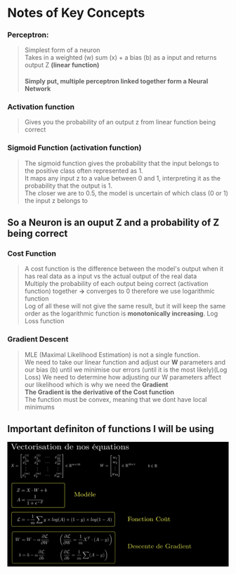 # Notes of Key Concepts

### Perceptron:

> Simplest form of a neuron  
> Takes in a weighted (w) sum (x) + a bias (b) as a input and returns output Z **(linear function)**
>
> #### Simply put, multiple perceptron linked together form a Neural Network

### Activation function

> Gives you the probability of an output z from linear function being correct

### Sigmoid Function (activation function)

> The sigmoid function gives the probability that the input belongs to the positive class often represented as 1.  
> It maps any input z to a value between 0 and 1, interpreting it as the probability that the output is 1.  
> The closer we are to 0.5, the model is uncertain of which class (0 or 1) the input z belongs to

## So a Neuron is an ouput Z and a probability of Z being correct

### Cost Function

> A cost function is the difference between the model's output when it has real data as a input vs the actual output of the real data  
> Multiply the probability of each output being correct (activation function) together **->** converges to 0 therefore we use logarithmic function  
> Log of all these will not give the same result, but it will keep the same order as the logarithmic function is **monotonically increasing**.
> Log Loss function

### Gradient Descent

> MLE (Maximal Likelihood Estimation) is not a single function.  
> We need to take our linear function and adjust our **W** parameters and our bias (b) until we minimise our errors (until it is the most likely)(Log Loss)
> We need to determine how adjusting our W parameters affect our likelihood which is why we need the **Gradient**  
> **The Gradient is the derivative of the Cost function**  
> The function must be convex, meaning that we dont have local minimums

## Important definiton of functions I will be using

![Alt text](./functions.png)
